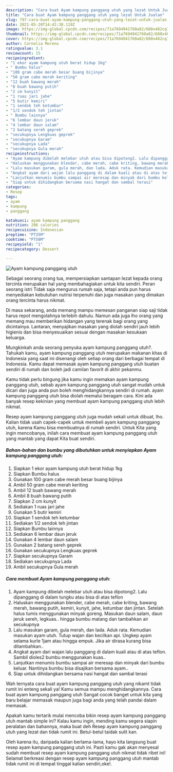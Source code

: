 ```yaml
---
description: "Cara buat Ayam kampung panggang utuh yang lezat Untuk Jualan"
title: "Cara buat Ayam kampung panggang utuh yang lezat Untuk Jualan"
slug: 797-cara-buat-ayam-kampung-panggang-utuh-yang-lezat-untuk-jualan
date: 2021-05-20T14:42:38.119Z
image: https://img-global.cpcdn.com/recipes/71a7694941760a82/680x482cq70/ayam-kampung-panggang-utuh-foto-resep-utama.jpg
thumbnail: https://img-global.cpcdn.com/recipes/71a7694941760a82/680x482cq70/ayam-kampung-panggang-utuh-foto-resep-utama.jpg
cover: https://img-global.cpcdn.com/recipes/71a7694941760a82/680x482cq70/ayam-kampung-panggang-utuh-foto-resep-utama.jpg
author: Cornelia Moreno
ratingvalue: 3.1
reviewcount: 15
recipeingredient:
- "1 ekor ayam kampung utuh berat hidup 1kg"
- " Bumbu halus"
- "100 gram cabe merah besar buang bijinya"
- "50 gram cabe merah keriting"
- "12 buah bawang merah"
- "8 buah bawang putih"
- "2 cm kunyit"
- "1 ruas jari jahe"
- "5 butir kemiri"
- "1 sendok teh ketumbar"
- "1/2 sendok teh jintan"
- " Bumbu lainnya"
- "6 lembar daun jeruk"
- "4 lembar daun salam"
- "2 batang sereh geprek"
- "secukupnya Lengkuas geprek"
- "secukupnya Garam"
- "secukupnya Lada"
- "secukupnya Gula merah"
recipeinstructions:
- "Ayam kampung dibelah melebar utuh atau bisa dipotong2. Lalu dipanggang di dalam tungku atau bisa di atas teflon"
- "Haluskan menggunakan blender, cabe merah, cabe kriting, bawang merah, bawang putih, kemiri, kunyit, jahe, ketumbar dan jintan. Setelah halus tumis menggunakan minyak goreng. Masukan daun salam, daun jeruk sereh, legkuas.. hingga bumbu matang dan tambahkan air secukupnya"
- "Lalu masukan garam, gula merah, dan lada. Aduk rata. Kemudian masukan ayam utuh. Tutup wajan dan kecilkan api. Ungkep ayam selama kurle 1jam atau hingga empuk. Jika air dirasa kurang bisa ditambahkan.."
- "Angkat ayam dari wajan lalu panggang di dalam kuali atau di atas teflon. Sambil dioles2 bumbu menggunakan kuas.."
- "Lanjutkan menumis bumbu sampai air meresap dan minyak dari bumbu keluar. Nantinya bumbu bisa disajikan bersama ayam.."
- "Siap untuk dihidangkan bersama nasi hangat dan sambal terasi"
categories:
- Resep
tags:
- ayam
- kampung
- panggang

katakunci: ayam kampung panggang 
nutrition: 286 calories
recipecuisine: Indonesian
preptime: "PT35M"
cooktime: "PT58M"
recipeyield: "1"
recipecategory: Dessert

---
```



![Ayam kampung panggang utuh](https://img-global.cpcdn.com/recipes/71a7694941760a82/680x482cq70/ayam-kampung-panggang-utuh-foto-resep-utama.jpg)

Sebagai seorang orang tua, mempersiapkan santapan lezat kepada orang tercinta merupakan hal yang membahagiakan untuk kita sendiri. Peran seorang istri Tidak saja mengurus rumah saja, tetapi anda pun harus menyediakan kebutuhan nutrisi terpenuhi dan juga masakan yang dimakan orang tercinta harus nikmat.

Di masa  sekarang, anda memang mampu memesan panganan siap saji tidak harus repot mengolahnya terlebih dahulu. Namun ada juga lho orang yang memang mau memberikan hidangan yang terenak bagi orang yang dicintainya. Lantaran, menyajikan masakan yang diolah sendiri jauh lebih higienis dan bisa menyesuaikan sesuai dengan masakan kesukaan keluarga. 



Mungkinkah anda seorang penyuka ayam kampung panggang utuh?. Tahukah kamu, ayam kampung panggang utuh merupakan makanan khas di Indonesia yang saat ini disenangi oleh setiap orang dari berbagai tempat di Indonesia. Kamu dapat memasak ayam kampung panggang utuh buatan sendiri di rumah dan boleh jadi camilan favorit di akhir pekanmu.

Kamu tidak perlu bingung jika kamu ingin memakan ayam kampung panggang utuh, sebab ayam kampung panggang utuh sangat mudah untuk dicari dan juga anda pun boleh menghidangkannya sendiri di rumah. ayam kampung panggang utuh bisa diolah memalui beragam cara. Kini ada banyak resep kekinian yang membuat ayam kampung panggang utuh lebih nikmat.

Resep ayam kampung panggang utuh juga mudah sekali untuk dibuat, lho. Kalian tidak usah capek-capek untuk membeli ayam kampung panggang utuh, karena Kamu bisa membuatnya di rumah sendiri. Untuk Kita yang ingin mencobanya, inilah cara membuat ayam kampung panggang utuh yang mantab yang dapat Kita buat sendiri.

<!--inarticleads1-->

##### Bahan-bahan dan bumbu yang dibutuhkan untuk menyiapkan Ayam kampung panggang utuh:

1. Siapkan 1 ekor ayam kampung utuh berat hidup 1kg
1. Siapkan  Bumbu halus
1. Gunakan 100 gram cabe merah besar buang bijinya
1. Ambil 50 gram cabe merah keriting
1. Ambil 12 buah bawang merah
1. Ambil 8 buah bawang putih
1. Siapkan 2 cm kunyit
1. Sediakan 1 ruas jari jahe
1. Gunakan 5 butir kemiri
1. Siapkan 1 sendok teh ketumbar
1. Sediakan 1/2 sendok teh jintan
1. Siapkan  Bumbu lainnya
1. Sediakan 6 lembar daun jeruk
1. Gunakan 4 lembar daun salam
1. Gunakan 2 batang sereh geprek
1. Gunakan secukupnya Lengkuas geprek
1. Siapkan secukupnya Garam
1. Sediakan secukupnya Lada
1. Ambil secukupnya Gula merah




<!--inarticleads2-->

##### Cara membuat Ayam kampung panggang utuh:

1. Ayam kampung dibelah melebar utuh atau bisa dipotong2. Lalu dipanggang di dalam tungku atau bisa di atas teflon
1. Haluskan menggunakan blender, cabe merah, cabe kriting, bawang merah, bawang putih, kemiri, kunyit, jahe, ketumbar dan jintan. Setelah halus tumis menggunakan minyak goreng. Masukan daun salam, daun jeruk sereh, legkuas.. hingga bumbu matang dan tambahkan air secukupnya
1. Lalu masukan garam, gula merah, dan lada. Aduk rata. Kemudian masukan ayam utuh. Tutup wajan dan kecilkan api. Ungkep ayam selama kurle 1jam atau hingga empuk. Jika air dirasa kurang bisa ditambahkan..
1. Angkat ayam dari wajan lalu panggang di dalam kuali atau di atas teflon. Sambil dioles2 bumbu menggunakan kuas..
1. Lanjutkan menumis bumbu sampai air meresap dan minyak dari bumbu keluar. Nantinya bumbu bisa disajikan bersama ayam..
1. Siap untuk dihidangkan bersama nasi hangat dan sambal terasi




Wah ternyata cara buat ayam kampung panggang utuh yang nikamt tidak rumit ini enteng sekali ya! Kamu semua mampu menghidangkannya. Cara buat ayam kampung panggang utuh Sangat cocok banget untuk kita yang baru belajar memasak maupun juga bagi anda yang telah pandai dalam memasak.

Apakah kamu tertarik mulai mencoba bikin resep ayam kampung panggang utuh mantab simple ini? Kalau kamu ingin, mending kamu segera siapin peralatan dan bahannya, maka buat deh Resep ayam kampung panggang utuh yang lezat dan tidak rumit ini. Betul-betul taidak sulit kan. 

Oleh karena itu, daripada kalian berlama-lama, hayo kita langsung buat resep ayam kampung panggang utuh ini. Pasti kamu gak akan menyesal sudah membuat resep ayam kampung panggang utuh nikmat tidak ribet ini! Selamat berkreasi dengan resep ayam kampung panggang utuh mantab tidak rumit ini di tempat tinggal kalian sendiri,oke!.

